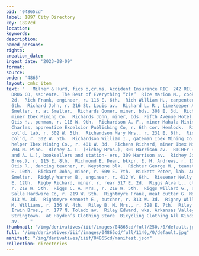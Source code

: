 ```yaml
---
pid: '04865cd'
label: 1897 City Directory
key: 1897cd
location: 
keywords: 
description: 
named_persons: 
rights: 
creation_date: 
ingest_date: '2023-08-09'
format: 
source: 
order: '4865'
layout: cmhc_item
text: "   Milner & Hurd, fics o,cr.ms. Accident Insurance RIC  242 RIL     THE BLOSE
  DRUG CO, ss:'ente. The Best of Everything “zie”  Rice Marion M., cook, r. 112 E.
  2d.  Rich Frank, engineer, r. 116 E. 6th.  Rich William H., carpenter, r. 212 E.
  6th.  Richard John, r. 216 St. Louis av.  Richard L. R., timekeeper Arkansas Valley
  Smelter, r. at Smelter.  Richards Gomer, miner, bds. 308 E. 3d.  Richards Harry,
  miner Ibex Mining Co.  Richards John, miner, bds. Fifth Avenue Hotel.  Richards
  Otis H., penman, r. 116 W. 9th.  Richardson A. F., miner Mahala Mining Co.  Richardson
  Charles, apprentice Excelsior Publishing Co, r. 6th cor. Hemlock.  Richardson Jordan,
  col’d, lab, r. 302 W. 5th.  Richardson Mary Mrs., r. 231 E. 6th.  Richardson William,
  col’d, r. 302 W. 5th.  Richardson William I., gateman Ibex Mining Co.  Richens Alex.,
  helper Ibex Mining Co., r. 401 W. 3d.  Richens Richard, miner Ibex Mining Co, r.
  704 N. Pine.  Richey A. L. (Richey Bros.), 309 Harrison av.  RICHEY BROS. (J.C.
  and A. L.), booksellers and station- ers, 309 Harrison av.  Richey John C. (Richey
  Bros.), r. 115 E. 8th.  Richmond E. Dean, bkkpr. E. H. Andrews, r. 109 W. 6th.  Richmond
  Otis R., dancing teacher, r. Keystone blk.  Richter George M., teamster, r. 132
  E. 10th.  Rickard John, miner, r. 609 E. 7th.  Rickett Peter, lab. Arkansas Valley
  Smelter.  Ridgly Warren B., engineer, r. 412 W. 6th.  Riesener Nelly Mrs., r. 431
  E. 12th.  Rigby Richard, miner, r. rear 517 E. 2d.  Riggs Alva L., clk. C. E. Rothe,
  r. 219 W. 5th.  Riggs C. A. Mrs., r. 219 W. 5th.  Riggs Willard G., clk. Tomkins-La
  Salle Hardware Co, r. 219 W. Sth.  Rightmyre Frank, meat cutter G. Morrison, r.
  313 W. 3d.  Rightmyre Kenneth E., butcher, r. 313 W. 3d.  Rigney William, painter
  M. Williams, r. 136 W. 4th.  Riley B. M. Mrs., r. 528 E. 7th.  Riley Charles, porter
  Irwin Bros., r. 177 N. Toledo av.  Riley Edward, wks. Arkansas Valley Smelter, r.
  Stringtown.  at Hayden’s Clothing Store  Bicycling Clothing All Kinds ** 28s Starrison
  av.    "
thumbnail: "/img/derivatives/iiif/images/04865cd/full/250,/0/default.jpg"
full: "/img/derivatives/iiif/images/04865cd/full/1140,/0/default.jpg"
manifest: "/img/derivatives/iiif/04865cd/manifest.json"
collection: directories
---
```

